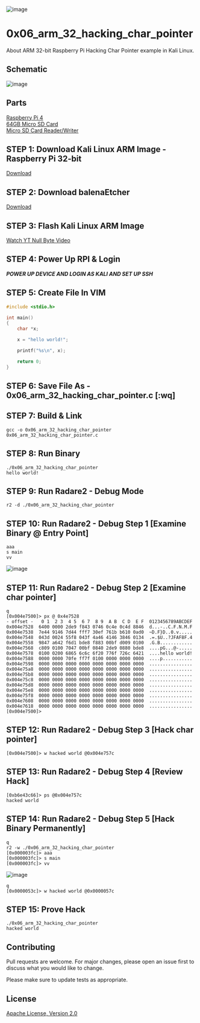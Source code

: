 ![image](https://github.com/mytechnotalent/0x06_arm_32_hacking_char_pointer/blob/main/RPI32AAHCP.png)

# 0x06_arm_32_hacking_char_pointer
About ARM 32-bit Raspberry Pi Hacking Char Pointer example in Kali Linux.

## Schematic
![image](https://github.com/mytechnotalent/0x06_arm_32_hacking_char_pointer/blob/main/schematic.png?raw=true)

## Parts
[Raspberry Pi 4](https://www.adafruit.com/product/4292)<br>
[64GB Micro SD Card](https://www.amazon.com/SDSDQUA-064G-A11-Professional-MicroSDXC-formatted-recording/dp/106171327X)<br>
[Micro SD Card Reader/Writer](https://www.amazon.com/uni-Adapter-Supports-Compatible-MacBook/dp/B081VHSB2V)

## STEP 1: Download Kali Linux ARM Image - Raspberry Pi 32-bit
[Download](https://images.kali.org/arm-images/kali-linux-2020.3a-rpi3-nexmon.img.xz)

## STEP 2: Download balenaEtcher
[Download](https://www.balena.io/etcher)

## STEP 3: Flash Kali Linux ARM Image
[Watch YT Null Byte Video](https://www.youtube.com/watch?v=Jquf9BDm4iU&t=493s)

## STEP 4: Power Up RPI & Login
***POWER UP DEVICE AND LOGIN AS KALI AND SET UP SSH***

## STEP 5: Create File In VIM
```c
#include <stdio.h>

int main()
{
    char *x;

    x = "hello world!";

    printf("%s\n", x);

    return 0;
}
```

## STEP 6: Save File As - 0x06_arm_32_hacking_char_pointer.c [:wq]

## STEP 7: Build & Link
```
gcc -o 0x06_arm_32_hacking_char_pointer 0x06_arm_32_hacking_char_pointer.c
```

## STEP 8: Run Binary
```
./0x06_arm_32_hacking_char_pointer
hello world!
```

## STEP 9: Run Radare2 - Debug Mode
```
r2 -d ./0x06_arm_32_hacking_char_pointer
```

## STEP 10: Run Radare2 - Debug Step 1 [Examine Binary @ Entry Point]
```
aaa
s main
vv
```
![image]()

## STEP 11: Run Radare2 - Debug Step 2 [Examine char pointer]
```
q
[0x004e7500]> px @ 0x4e7528
- offset -   0 1  2 3  4 5  6 7  8 9  A B  C D  E F  0123456789ABCDEF
0x004e7528  6400 0000 2de9 f843 0746 0c4e 0c4d 8846  d...-..C.F.N.M.F
0x004e7538  7e44 9146 7d44 fff7 30ef 761b b610 0ad0  ~D.F}D..0.v.....
0x004e7548  043d 0024 55f8 043f 4a46 4146 3846 0134  .=.$U..?JFAF8F.4
0x004e7558  9847 a642 f6d1 bde8 f883 00bf d009 0100  .G.B............
0x004e7568  c809 0100 7047 00bf 0840 2de9 0880 bde8  ....pG...@-.....
0x004e7578  0100 0200 6865 6c6c 6f20 776f 726c 6421  ....hello world!
0x004e7588  0000 0000 70fe ff7f 0100 0000 0000 0000  ....p...........
0x004e7598  0000 0000 0000 0000 0000 0000 0000 0000  ................
0x004e75a8  0000 0000 0000 0000 0000 0000 0000 0000  ................
0x004e75b8  0000 0000 0000 0000 0000 0000 0000 0000  ................
0x004e75c8  0000 0000 0000 0000 0000 0000 0000 0000  ................
0x004e75d8  0000 0000 0000 0000 0000 0000 0000 0000  ................
0x004e75e8  0000 0000 0000 0000 0000 0000 0000 0000  ................
0x004e75f8  0000 0000 0000 0000 0000 0000 0000 0000  ................
0x004e7608  0000 0000 0000 0000 0000 0000 0000 0000  ................
0x004e7618  0000 0000 0000 0000 0000 0000 0000 0000  ................
[0x004e7500]>
```

## STEP 12: Run Radare2 - Debug Step 3 [Hack char pointer]
```
[0x004e7500]> w hacked world @0x004e757c
```

## STEP 13: Run Radare2 - Debug Step 4 [Review Hack]
```
[0xb6e43c66]> ps @0x004e757c
hacked world
```

## STEP 14: Run Radare2 - Debug Step 5 [Hack Binary Permanently]
```
q
r2 -w ./0x06_arm_32_hacking_char_pointer
[0x000003fc]> aaa
[0x000003fc]> s main
[0x000003fc]> vv
```
![image]()
```
q
[0x0000053c]> w hacked world @0x0000057c
```

## STEP 15: Prove Hack
```
./0x06_arm_32_hacking_char_pointer
hacked world
```

## Contributing
Pull requests are welcome. For major changes, please open an issue first to discuss what you would like to change.

Please make sure to update tests as appropriate.

## License
[Apache License, Version 2.0](https://www.apache.org/licenses/LICENSE-2.0)
